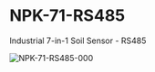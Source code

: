 # NPK-71-RS485
Industrial 7-in-1 Soil Sensor - RS485

![NPK-71-RS485-000](https://github.com/microrobotics/NPK-71-RS485/assets/4562957/2d031dd4-121f-4f8e-b14b-3482e6547b82)
